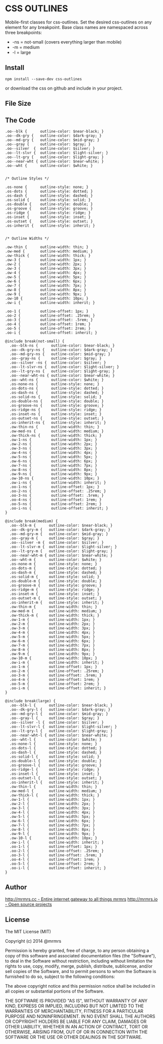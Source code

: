 # CSS OUTLINES

  Mobile-first classes for css-outlines.
  Set the desired css-outlines on any element for any breakpoint.
  Base class names are namespaced across three breakpoints:

*  -ns = not-small (covers everything larger than mobile)
*  -m  = medium
*  -l  = large

## Install
```
npm install --save-dev css-outlines
```
or download the css on github and include in your project.

## File Size


## The Code
```
.oo--blk {      outline-color: $near-black; }
.oo--dk-gry {   outline-color: $dark-gray; }
.oo--md-gry {   outline-color: $mid-gray; }
.oo--gray {     outline-color: $gray; }
.oo--silver  {  outline-color: $silver; }
.oo--lt-slvr {  outline-color: $light-silver; }
.oo--lt-gry {   outline-color: $light-gray; }
.oo--near-wht { outline-color: $near-white; }
.oo--wht {      outline-color: $white; }


/* Outline Styles */

.os-none {      outline-style: none; }
.os-dots {      outline-style: dotted; }
.os-dash {      outline-style: dashed; }
.os-solid {     outline-style: solid; }
.os-double {    outline-style: double; }
.os-groove {    outline-style: groove; }
.os-ridge {     outline-style: ridge; }
.os-inset {     outline-style: inset; }
.os-outset {    outline-style: outset; }
.os-inherit {   outline-style: inherit; }


/* Outline Widths */

.ow-thin {      outline-width: thin; }
.ow-med {       outline-width: medium; }
.ow-thick {     outline-width: thick; }
.ow-3 {         outline-width: 1px; }
.ow-2 {         outline-width: 2px; }
.ow-3 {         outline-width: 3px; }
.ow-4 {         outline-width: 4px; }
.ow-5 {         outline-width: 5px; }
.ow-6 {         outline-width: 6px; }
.ow-7 {         outline-width: 7px; }
.ow-8 {         outline-width: 8px; }
.ow-9 {         outline-width: 9px; }
.ow-10 {        outline-width: 10px; }
.ow-i {         outline-width: inherit; }

.oo-1 {         outline-offset: 1px; }
.oo-2 {         outline-offset: .25rem; }
.oo-3 {         outline-offset: .5rem; }
.oo-4 {         outline-offset: 1rem; }
.oo-5 {         outline-offset: 2rem; }
.oo-i {         outline-offset: inherit; }

@include break(not-small) {
  .oo--blk-ns {      outline-color: $near-black; }
  .oo--dk-gry-ns {   outline-color: $dark-gray; }
  .oo--md-gry-ns {   outline-color: $mid-gray; }
  .oo--gray-ns {     outline-color: $gray; }
  .oo--silver -ns {  outline-color: $silver; }
  .oo--lt-slvr-ns {  outline-color: $light-silver; }
  .oo--lt-gry-ns {   outline-color: $light-gray; }
  .oo--near-wht-ns { outline-color: $near-white; }
  .oo--wht-ns {      outline-color: $white; }
  .os-none-ns {      outline-style: none; }
  .os-dots-ns {      outline-style: dotted; }
  .os-dash-ns {      outline-style: dashed; }
  .os-solid-ns {     outline-style: solid; }
  .os-double-ns {    outline-style: double; }
  .os-groove-ns {    outline-style: groove; }
  .os-ridge-ns {     outline-style: ridge; }
  .os-inset-ns {     outline-style: inset; }
  .os-outset-ns {    outline-style: outset; }
  .os-inherit-ns {   outline-style: inherit; }
  .ow-thin-ns {      outline-width: thin; }
  .ow-med-ns {       outline-width: medium; }
  .ow-thick-ns {     outline-width: thick; }
  .ow-1-ns {         outline-width: 1px; }
  .ow-2-ns {         outline-width: 2px; }
  .ow-3-ns {         outline-width: 3px; }
  .ow-4-ns {         outline-width: 4px; }
  .ow-5-ns {         outline-width: 5px; }
  .ow-6-ns {         outline-width: 6px; }
  .ow-7-ns {         outline-width: 7px; }
  .ow-8-ns {         outline-width: 8px; }
  .ow-9-ns {         outline-width: 9px; }
  .ow-10-ns {        outline-width: 10px; }
  .ow-i-ns {         outline-width: inherit; }
  .oo-1-ns {         outline-offset: 1px; }
  .oo-2-ns {         outline-offset: .25rem; }
  .oo-3-ns {         outline-offset: .5rem; }
  .oo-4-ns {         outline-offset: 1rem; }
  .oo-5-ns {         outline-offset: 2rem; }
  .oo-i-ns {         outline-offset: inherit; }
}

@include break(medium) {
  .oo--blk-m {      outline-color: $near-black; }
  .oo--dk-gry-m {   outline-color: $dark-gray; }
  .oo--md-gry-m {   outline-color: $mid-gray; }
  .oo--gray-m {     outline-color: $gray; }
  .oo--silver -m {  outline-color: $silver; }
  .oo--lt-slvr-m {  outline-color: $light-silver; }
  .oo--lt-gry-m {   outline-color: $light-gray; }
  .oo--near-wht-m { outline-color: $near-white; }
  .oo--wht-m {      outline-color: $white; }
  .os-none-m {      outline-style: none; }
  .os-dots-m {      outline-style: dotted; }
  .os-dash-m {      outline-style: dashed; }
  .os-solid-m {     outline-style: solid; }
  .os-double-m {    outline-style: double; }
  .os-groove-m {    outline-style: groove; }
  .os-ridge-m {     outline-style: ridge; }
  .os-inset-m {     outline-style: inset; }
  .os-outset-m {    outline-style: outset; }
  .os-inherit-m {   outline-style: inherit; }
  .ow-thin-m {      outline-width: thin; }
  .ow-med-m {       outline-width: medium; }
  .ow-thick-m {     outline-width: thick; }
  .ow-1-m {         outline-width: 1px; }
  .ow-2-m {         outline-width: 2px; }
  .ow-3-m {         outline-width: 3px; }
  .ow-4-m {         outline-width: 4px; }
  .ow-5-m {         outline-width: 5px; }
  .ow-6-m {         outline-width: 6px; }
  .ow-7-m {         outline-width: 7px; }
  .ow-8-m {         outline-width: 8px; }
  .ow-9-m {         outline-width: 9px; }
  .ow-10-m {        outline-width: 10px; }
  .ow-i-m {         outline-width: inherit; }
  .oo-1-m {         outline-offset: 1px; }
  .oo-2-m {         outline-offset: .25rem; }
  .oo-3-m {         outline-offset: .5rem; }
  .oo-4-m {         outline-offset: 1rem; }
  .oo-5-m {         outline-offset: 2rem; }
  .oo-i-m {         outline-offset: inherit; }
}

@include break(large) {
  .oo--blk-l {      outline-color: $near-black; }
  .oo--dk-gry-l {   outline-color: $dark-gray; }
  .oo--md-gry-l {   outline-color: $mid-gray; }
  .oo--gray-l {     outline-color: $gray; }
  .oo--silver -l {  outline-color: $silver; }
  .oo--lt-slvr-l {  outline-color: $light-silver; }
  .oo--lt-gry-l {   outline-color: $light-gray; }
  .oo--near-wht-l { outline-color: $near-white; }
  .oo--wht-l {      outline-color: $white; }
  .os-none-l {      outline-style: none; }
  .os-dots-l {      outline-style: dotted; }
  .os-dash-l {      outline-style: dashed; }
  .os-solid-l {     outline-style: solid; }
  .os-double-l {    outline-style: double; }
  .os-groove-l {    outline-style: groove; }
  .os-ridge-l {     outline-style: ridge; }
  .os-inset-l {     outline-style: inset; }
  .os-outset-l {    outline-style: outset; }
  .os-inherit-l {   outline-style: inherit; }
  .ow-thin-l {      outline-width: thin; }
  .ow-med-l {       outline-width: medium; }
  .ow-thick-l {     outline-width: thick; }
  .ow-1-l {         outline-width: 1px; }
  .ow-2-l {         outline-width: 2px; }
  .ow-3-l {         outline-width: 3px; }
  .ow-4-l {         outline-width: 4px; }
  .ow-5-l {         outline-width: 5px; }
  .ow-6-l {         outline-width: 6px; }
  .ow-7-l {         outline-width: 7px; }
  .ow-8-l {         outline-width: 8px; }
  .ow-9-l {         outline-width: 9px; }
  .ow-10-l {        outline-width: 10px; }
  .ow-i-l {         outline-width: inherit; }
  .oo-1-l {         outline-offset: 1px; }
  .oo-2-l {         outline-offset: .25rem; }
  .oo-3-l {         outline-offset: .5rem; }
  .oo-4-l {         outline-offset: 1rem; }
  .oo-5-l {         outline-offset: 2rem; }
  .oo-i-l {         outline-offset: inherit; }
}
```

## Author

[http://mrmrs.cc - Entire internet gateway to all things mrmrs](http://mrmrs.cc)
[http://mrmrs.io - Open source projects](http://mrmrs.io)

## License

The MIT License (MIT)

Copyright (c) 2014 @mrmrs

Permission is hereby granted, free of charge, to any person obtaining a copy
of this software and associated documentation files (the "Software"), to deal
in the Software without restriction, including without limitation the rights
to use, copy, modify, merge, publish, distribute, sublicense, and/or sell
copies of the Software, and to permit persons to whom the Software is
furnished to do so, subject to the following conditions:

The above copyright notice and this permission notice shall be included in
all copies or substantial portions of the Software.

THE SOFTWARE IS PROVIDED "AS IS", WITHOUT WARRANTY OF ANY KIND, EXPRESS OR
IMPLIED, INCLUDING BUT NOT LIMITED TO THE WARRANTIES OF MERCHANTABILITY,
FITNESS FOR A PARTICULAR PURPOSE AND NONINFRINGEMENT. IN NO EVENT SHALL THE
AUTHORS OR COPYRIGHT HOLDERS BE LIABLE FOR ANY CLAIM, DAMAGES OR OTHER
LIABILITY, WHETHER IN AN ACTION OF CONTRACT, TORT OR OTHERWISE, ARISING FROM,
OUT OF OR IN CONNECTION WITH THE SOFTWARE OR THE USE OR OTHER DEALINGS IN
THE SOFTWARE.

